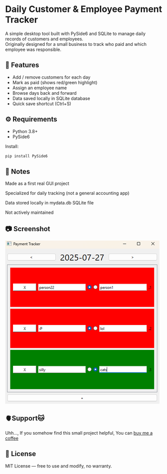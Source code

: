 # Daily Customer & Employee Payment Tracker

A simple desktop tool built with PySide6 and SQLite to manage daily records of customers and employees.  
Originally designed for a small business to track who paid and which employee was responsible.

## 📌 Features
- Add / remove customers for each day
- Mark as paid (shows red/green highlight)
- Assign an employee name
- Browse days back and forward
- Data saved locally in SQLite database
- Quick save shortcut (Ctrl+S)

## ⚙️ Requirements
- Python 3.8+
- PySide6

Install:
```bash
pip install PySide6
```
## 📝 Notes
Made as a first real GUI project

Specialized for daily tracking (not a general accounting app)

Data stored locally in mydata.db SQLite file

Not actively maintained

## 📷 Screenshot
![Screenshot](assets/Screenshot.png)

## 🫀Support🐱
Uhh..., If you somehow find this small project helpful, You can [buy me a coffee](https://buymeacoffee.com/relizu)

## 📖 License
MIT License — free to use and modify, no warranty.
